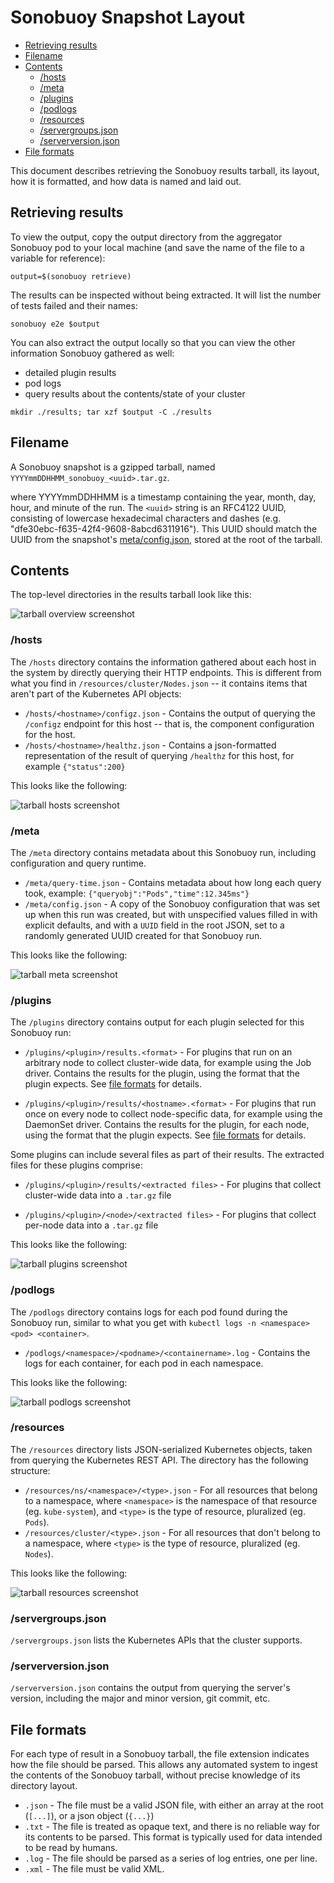 # Sonobuoy Snapshot Layout

- [Retrieving results](#retrieving-results)
- [Filename](#filename)
- [Contents](#contents)
	- [/hosts](#hosts)
	- [/meta](#meta)
	- [/plugins](#plugins)
	- [/podlogs](#podlogs)
	- [/resources](#resources)
	- [/servergroups.json](#servergroups.json)
	- [/serverversion.json](#serverversionjson)
- [File formats](#file-formats)

This document describes retrieving the Sonobuoy results tarball, its layout, how it is formatted, and how data is named and laid out.

## Retrieving results

To view the output, copy the output directory from the aggregator Sonobuoy pod to
your local machine (and save the name of the file to a variable for reference):
```
output=$(sonobuoy retrieve)
```

The results can be inspected without being extracted. It will list the number of tests failed and their names:
```
sonobuoy e2e $output
```

You can also extract the output locally so that you can view the other
information Sonobuoy gathered as well:
 - detailed plugin results
 - pod logs
 - query results about the contents/state of your cluster

```
mkdir ./results; tar xzf $output -C ./results
```

## Filename

A Sonobuoy snapshot is a gzipped tarball, named `YYYYmmDDHHMM_sonobuoy_<uuid>.tar.gz`.

where YYYYmmDDHHMM is a timestamp containing the year, month, day, hour, and minute of the run.  The `<uuid>` string is an RFC4122 UUID, consisting of lowercase hexadecimal characters and dashes (e.g. "dfe30ebc-f635-42f4-9608-8abcd6311916").  This UUID should match the UUID from the snapshot's [meta/config.json][1], stored at the root of the tarball.

## Contents

The top-level directories in the results tarball look like this:

![tarball overview screenshot][3]

### /hosts

The `/hosts` directory contains the information gathered about each host in the system by directly querying their HTTP endpoints.
This is different from what you find in `/resources/cluster/Nodes.json` -- it contains items that aren't part of the Kubernetes API objects:

- `/hosts/<hostname>/configz.json` - Contains the output of querying the `/configz` endpoint for this host -- that is, the component configuration for the host.
- `/hosts/<hostname>/healthz.json` - Contains a json-formatted representation of the result of querying `/healthz` for this host, for example `{"status":200}`

This looks like the following:

![tarball hosts screenshot][5]

### /meta

The `/meta` directory contains metadata about this Sonobuoy run, including configuration and query runtime.

- `/meta/query-time.json` - Contains metadata about how long each query took, example: `{"queryobj":"Pods","time":12.345ms"}`
- `/meta/config.json` - A copy of the Sonobuoy configuration that was set up when this run was created, but with unspecified values filled in with explicit defaults, and with a `UUID` field in the root JSON, set to a randomly generated UUID created for that Sonobuoy run.

This looks like the following:

![tarball meta screenshot][8]

### /plugins

The `/plugins` directory contains output for each plugin selected for this Sonobuoy run:

- `/plugins/<plugin>/results.<format>` - For plugins that run on an arbitrary node to collect cluster-wide data, for example using the Job driver. Contains the results for the plugin, using the format that the plugin expects. See [file formats][2] for details.

- `/plugins/<plugin>/results/<hostname>.<format>` - For plugins that run once on every node to collect node-specific data, for example using the DaemonSet driver. Contains the results for the plugin, for each node, using the format that the plugin expects.  See [file formats][2] for details.

Some plugins can include several files as part of their results.  The extracted files for these plugins comprise:

- `/plugins/<plugin>/results/<extracted files>` - For plugins that collect cluster-wide data into a `.tar.gz` file

- `/plugins/<plugin>/<node>/<extracted files>` - For plugins that collect per-node data into a `.tar.gz` file

This looks like the following:

![tarball plugins screenshot][7]

### /podlogs

The `/podlogs` directory contains logs for each pod found during the Sonobuoy run, similar to what you get with `kubectl logs -n <namespace> <pod> <container>`.

- `/podlogs/<namespace>/<podname>/<containername>.log` - Contains the logs for each container, for each pod in each namespace.

This looks like the following:

![tarball podlogs screenshot][6]

### /resources

The `/resources` directory lists JSON-serialized Kubernetes objects, taken from querying the Kubernetes REST API. The directory has the following structure:

- `/resources/ns/<namespace>/<type>.json` - For all resources that belong to a namespace, where `<namespace>` is the namespace of that resource (eg. `kube-system`), and `<type>` is the type of resource, pluralized (eg. `Pods`).
- `/resources/cluster/<type>.json` - For all resources that don't belong to a namespace, where `<type>` is the type of resource, pluralized (eg. `Nodes`).

This looks like the following:

![tarball resources screenshot][4]

### /servergroups.json

`/servergroups.json` lists the Kubernetes APIs that the cluster supports.

### /serverversion.json

`/serverversion.json` contains the output from querying the server's version, including the major and minor version, git commit, etc.

## File formats

For each type of result in a Sonobuoy tarball, the file extension indicates how the file should be parsed. This allows any automated system to ingest the contents of the Sonobuoy tarball, without precise knowledge of its directory layout.

- `.json` - The file must be a valid JSON file, with either an array at the root (`[...]`), or a json object (`{...}`)
- `.txt` - The file is treated as opaque text, and there is no reliable way for its contents to be parsed. This format is typically used for data intended to be read by humans.
- `.log` - The file should be parsed as a series of log entries, one per line.
- `.xml` - The file must be valid XML.

[1]: #meta
[2]: #file-formats
[3]: /img/snapshot-00-overview.png
[4]: /img/snapshot-10-resources.png
[5]: /img/snapshot-20-hosts.png
[6]: /img/snapshot-30-podlogs.png
[7]: /img/snapshot-40-plugins.png
[8]: /img/snapshot-50-meta.png
